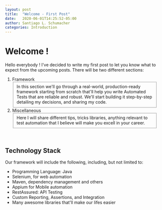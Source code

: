 ```yaml
---
layout: post
title:  "Welcome - First Post"
date:   2020-06-01T14:25:52-05:00
author: Santiago L. Schumacher
categories: Introduction
---
```


<h1>Welcome !</h1>

Hello everybody ! 
I've decided to write my first post to let you know what to expect from the upcoming posts. 
There will be two different sections:

<ol>
  <div><li>Framework</li><fieldset>
	In this section we'll go through a real-world, production-ready framework starting from scratch that'll help you write Automated Tests
	that are reliable and robust. 
	We'll start building it step-by-step detailing my decisions, and sharing my code.
	</fieldset></div>
  
  <div><li>Miscellaneous</li><fieldset>
	Here I will share different tips, tricks libraries, anything relevant to test automation that I believe will make you excell in your career.
	</fieldset></div>
</ol>

<br>

<h2>Technology Stack</h2>
Our framework will include the following, including, but not limited to:

<ul>
  <li>Programming Language: Java</li>
  <li>Selenium, for web automation</li>
  <li>Maven, dependency management and others</li>
  <li>Appium for Mobile automation</li>
  <li>RestAssured: API Testing</li>
  <li>Custom Reporting, Assertions, and Integration</li>
  <li>Many awesome libraries that'll make our lifes easier</li>
</ul>